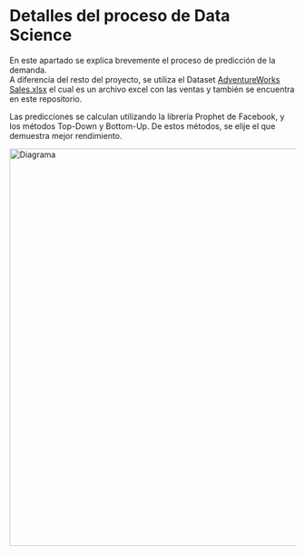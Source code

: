 # Detalles del proceso de Data Science

En este apartado se explica brevemente el proceso de predicción de la demanda.<br />
A diferencia del resto del proyecto, se utiliza el Dataset [AdventureWorks Sales.xlsx](https://github.com/microsoft/powerbi-desktop-samples/blob/main/AdventureWorks%20Sales%20Sample/AdventureWorks%20Sales.xlsx) el cual es un archivo excel con las ventas y también se encuentra en este repositorio.

Las predicciones se calculan utilizando la librería Prophet de Facebook, y los métodos Top-Down y Bottom-Up. De estos métodos, se elije el que demuestra mejor rendimiento.

<img src="https://github.com/user-attachments/assets/4c25d09c-95ef-4b46-b728-62e2b99a21e5" alt="Diagrama" width="700"/>


